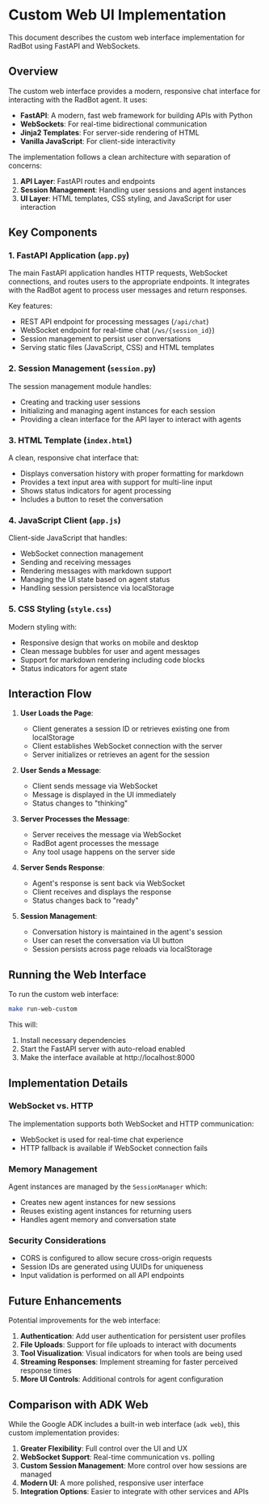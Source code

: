 # Custom Web UI Implementation

This document describes the custom web interface implementation for RadBot using FastAPI and WebSockets.

## Overview

The custom web interface provides a modern, responsive chat interface for interacting with the RadBot agent. It uses:

- **FastAPI**: A modern, fast web framework for building APIs with Python
- **WebSockets**: For real-time bidirectional communication
- **Jinja2 Templates**: For server-side rendering of HTML
- **Vanilla JavaScript**: For client-side interactivity

The implementation follows a clean architecture with separation of concerns:

1. **API Layer**: FastAPI routes and endpoints
2. **Session Management**: Handling user sessions and agent instances
3. **UI Layer**: HTML templates, CSS styling, and JavaScript for user interaction

## Key Components

### 1. FastAPI Application (`app.py`)

The main FastAPI application handles HTTP requests, WebSocket connections, and routes users to the appropriate endpoints. It integrates with the RadBot agent to process user messages and return responses.

Key features:
- REST API endpoint for processing messages (`/api/chat`)
- WebSocket endpoint for real-time chat (`/ws/{session_id}`)
- Session management to persist user conversations
- Serving static files (JavaScript, CSS) and HTML templates

### 2. Session Management (`session.py`)

The session management module handles:
- Creating and tracking user sessions
- Initializing and managing agent instances for each session
- Providing a clean interface for the API layer to interact with agents

### 3. HTML Template (`index.html`)

A clean, responsive chat interface that:
- Displays conversation history with proper formatting for markdown
- Provides a text input area with support for multi-line input
- Shows status indicators for agent processing
- Includes a button to reset the conversation

### 4. JavaScript Client (`app.js`)

Client-side JavaScript that handles:
- WebSocket connection management
- Sending and receiving messages
- Rendering messages with markdown support
- Managing the UI state based on agent status
- Handling session persistence via localStorage

### 5. CSS Styling (`style.css`)

Modern styling with:
- Responsive design that works on mobile and desktop
- Clean message bubbles for user and agent messages
- Support for markdown rendering including code blocks
- Status indicators for agent state

## Interaction Flow

1. **User Loads the Page**:
   - Client generates a session ID or retrieves existing one from localStorage
   - Client establishes WebSocket connection with the server
   - Server initializes or retrieves an agent for the session

2. **User Sends a Message**:
   - Client sends message via WebSocket
   - Message is displayed in the UI immediately
   - Status changes to "thinking"

3. **Server Processes the Message**:
   - Server receives the message via WebSocket
   - RadBot agent processes the message
   - Any tool usage happens on the server side

4. **Server Sends Response**:
   - Agent's response is sent back via WebSocket
   - Client receives and displays the response
   - Status changes back to "ready"

5. **Session Management**:
   - Conversation history is maintained in the agent's session
   - User can reset the conversation via UI button
   - Session persists across page reloads via localStorage

## Running the Web Interface

To run the custom web interface:

```bash
make run-web-custom
```

This will:
1. Install necessary dependencies
2. Start the FastAPI server with auto-reload enabled
3. Make the interface available at http://localhost:8000

## Implementation Details

### WebSocket vs. HTTP

The implementation supports both WebSocket and HTTP communication:
- WebSocket is used for real-time chat experience
- HTTP fallback is available if WebSocket connection fails

### Memory Management

Agent instances are managed by the `SessionManager` which:
- Creates new agent instances for new sessions
- Reuses existing agent instances for returning users
- Handles agent memory and conversation state

### Security Considerations

- CORS is configured to allow secure cross-origin requests
- Session IDs are generated using UUIDs for uniqueness
- Input validation is performed on all API endpoints

## Future Enhancements

Potential improvements for the web interface:

1. **Authentication**: Add user authentication for persistent user profiles
2. **File Uploads**: Support for file uploads to interact with documents
3. **Tool Visualization**: Visual indicators for when tools are being used
4. **Streaming Responses**: Implement streaming for faster perceived response times
5. **More UI Controls**: Additional controls for agent configuration

## Comparison with ADK Web

While the Google ADK includes a built-in web interface (`adk web`), this custom implementation provides:

1. **Greater Flexibility**: Full control over the UI and UX
2. **WebSocket Support**: Real-time communication vs. polling
3. **Custom Session Management**: More control over how sessions are managed
4. **Modern UI**: A more polished, responsive user interface
5. **Integration Options**: Easier to integrate with other services and APIs